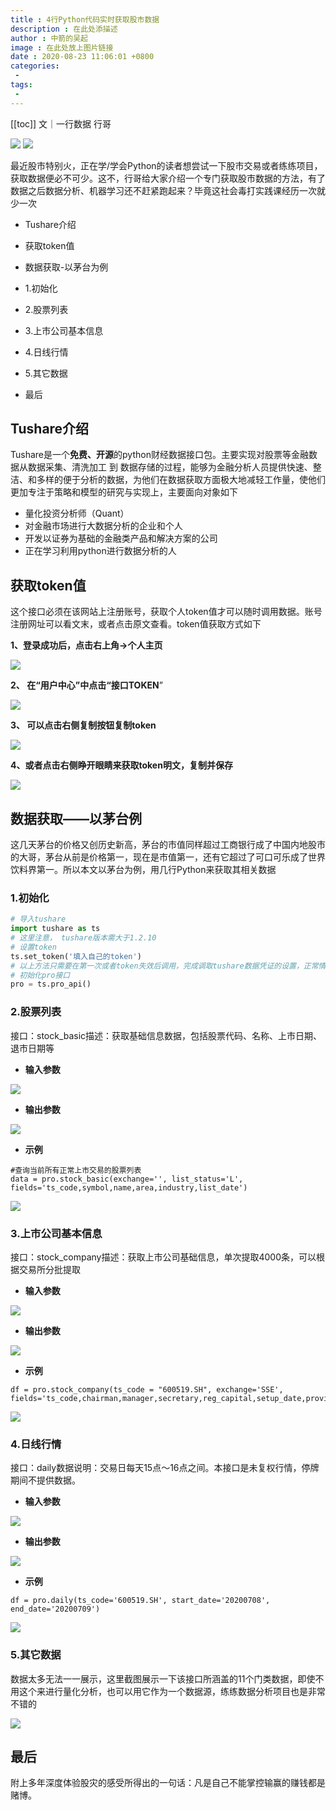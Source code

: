 ```yaml
---
title : 4行Python代码实时获取股市数据
description : 在此处添描述
author : 中箭的吴起
image : 在此处放上图片链接
date : 2020-08-23 11:06:01 +0800
categories:
 -
tags:
 -
---
```

[[toc]]
文｜一行数据 行哥

![](https://pic1.zhimg.com/v2-e1ebeae03461690f849d471cfdac00bc_b.jpg)
![](https://pic3.zhimg.com/v2-53a1c051d4f5fb4c62b7244bb88123d3_b.jpg)

最近股市特别火，正在学/学会Python的读者想尝试一下股市交易或者练练项目，获取数据便必不可少。这不，行哥给大家介绍一个专门获取股市数据的方法，有了数据之后数据分析、机器学习还不赶紧跑起来？毕竟这社会毒打实践课经历一次就少一次

*   Tushare介绍
*   获取token值
*   数据获取-以茅台为例

*   1.初始化
*   2.股票列表
*   3.上市公司基本信息
*   4.日线行情
*   5.其它数据

*   最后

**Tushare介绍**
-------------

Tushare是一个**免费、开源**的python财经数据接口包。主要实现对股票等金融数据从数据采集、清洗加工 到 数据存储的过程，能够为金融分析人员提供快速、整洁、和多样的便于分析的数据，为他们在数据获取方面极大地减轻工作量，使他们更加专注于策略和模型的研究与实现上，主要面向对象如下

*   量化投资分析师（Quant）
*   对金融市场进行大数据分析的企业和个人
*   开发以证券为基础的金融类产品和解决方案的公司
*   正在学习利用python进行数据分析的人

**获取token值**
------------

这个接口必须在该网站上注册账号，获取个人token值才可以随时调用数据。账号注册网址可以看文末，或者点击原文查看。token值获取方式如下

**1、登录成功后，点击右上角->个人主页**

![](https://picb.zhimg.com/v2-6809e021d9fcbf8a7156cc0537253812_b.jpg)

**2、 在“用户中心”中点击“接口TOKEN**”

![](https://picb.zhimg.com/v2-db7a88e33dd26317b933c5f145649abf_b.jpg)

**3、 可以点击右侧复制按钮复制token**

![](https://picb.zhimg.com/v2-582f5c7774cbdb2e3ba513fb45337bc6_b.jpg)

**4、或者点击右侧睁开眼睛来获取token明文，复制并保存**

![](https://pic3.zhimg.com/v2-318c7a55d9d0c1da1afc6496dc323c05_b.jpg)

数据获取——以茅台例
----------

这几天茅台的价格又创历史新高，茅台的市值同样超过工商银行成了中国内地股市的大哥，茅台从前是价格第一，现在是市值第一，还有它超过了可口可乐成了世界饮料界第一。所以本文以茅台为例，用几行Python来获取其相关数据

### **1.初始化**

```py
# 导入tushare
import tushare as ts
# 这里注意， tushare版本需大于1.2.10
# 设置token
ts.set_token('填入自己的token')
# 以上方法只需要在第一次或者token失效后调用，完成调取tushare数据凭证的设置，正常情况下不需要重复设置。也可以忽略此步骤，直接用pro_api('your token')完成初始化
# 初始化pro接口
pro = ts.pro_api() 
```

### **2.股票列表**

接口：stock_basic描述：获取基础信息数据，包括股票代码、名称、上市日期、退市日期等

*   **输入参数**

![](https://pic1.zhimg.com/v2-fdd083d9b206e674cc914ac3686e26f8_b.jpg)

*   **输出参数**

![](https://pic2.zhimg.com/v2-8de374df47e5869202d1bc1f7ecb340d_b.jpg)

*   **示例**

```
#查询当前所有正常上市交易的股票列表
data = pro.stock_basic(exchange='', list_status='L', fields='ts_code,symbol,name,area,industry,list_date') 
```

![](https://pic4.zhimg.com/v2-4daa6160f126b9020cc0501c0755e2ca_b.jpg)

### **3.上市公司基本信息**

接口：stock_company描述：获取上市公司基础信息，单次提取4000条，可以根据交易所分批提取

*   **输入参数**

![](https://pic3.zhimg.com/v2-54dfae39134f14362c44833d7d20726c_b.png)

*   **输出参数**

![](https://picb.zhimg.com/v2-80d8fb878c753ea9ccb2dae40d17dd33_b.jpg)

*   **示例**

```
df = pro.stock_company(ts_code = "600519.SH", exchange='SSE', fields='ts_code,chairman,manager,secretary,reg_capital,setup_date,province') 
```

![](https://pic4.zhimg.com/v2-3219fac8e5ba7c5055ca46f9daa641fc_b.png)

### **4.日线行情**

接口：daily数据说明：交易日每天15点～16点之间。本接口是未复权行情，停牌期间不提供数据。

*   **输入参数**

![](https://pic4.zhimg.com/v2-fcd8c43aabb129af2039add494c78634_b.jpg)

*   **输出参数**

![](https://pic3.zhimg.com/v2-8e456a58cd685f47a3f46916f5c06646_b.jpg)

*   **示例**

```
df = pro.daily(ts_code='600519.SH', start_date='20200708', end_date='20200709') 
```

![](https://pic3.zhimg.com/v2-997225132bde8c54dafedb1853d6d7a6_b.png)

### **5.其它数据**

数据太多无法一一展示，这里截图展示一下该接口所涵盖的11个门类数据，即使不用这个来进行量化分析，也可以用它作为一个数据源，练练数据分析项目也是非常不错的

![](https://pic4.zhimg.com/v2-407c76b7e29daea1bfb4c6dc2c3808fc_b.jpg)

**最后**
------

附上多年深度体验股灾的感受所得出的一句话：凡是自己不能掌控输赢的赚钱都是赌博。